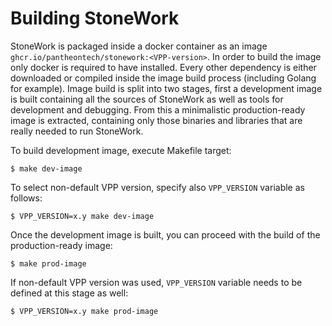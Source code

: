Building StoneWork
==================

StoneWork is packaged inside a docker container as an image `ghcr.io/pantheontech/stonework:<VPP-version>`.
In order to build the image only docker is required to have installed. Every other dependency is either downloaded
or compiled inside the image build process (including Golang for example).
Image build is split into two stages, first a development image is built containing all the sources of StoneWork
as well as tools for development and debugging. From this a minimalistic production-ready image is extracted,
containing only those binaries and libraries that are really needed to run StoneWork.

To build development image, execute Makefile target:
```
$ make dev-image
```

To select non-default VPP version, specify also `VPP_VERSION` variable as follows:
```
$ VPP_VERSION=x.y make dev-image
```

Once the development image is built, you can proceed with the build of the production-ready image:
```
$ make prod-image
```

If non-default VPP version was used, `VPP_VERSION` variable needs to be defined at this stage as well:
```
$ VPP_VERSION=x.y make prod-image
```
